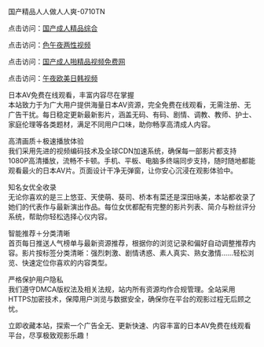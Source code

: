 国产精品人人做人人爽-0710TN

点击访问：<a href="https://heiliaoxqkkct.pages.dev">国产成人精品综合</a>

点击访问：<a href="https://heiliaozj3tjd.pages.dev">色午夜两性视频</a>

点击访问：<a href="https://heiliaowzu4ur.pages.dev">国产成人啪精品视频免费网</a>

点击访问：<a href="https://heiliaoe8ajia.pages.dev">午夜欧美日韩视频</a>

日本AV免费在线观看，丰富内容尽在掌握  
本站致力于为广大用户提供海量日本AV资源，完全免费在线观看，无需注册、无广告干扰。每日稳定更新最新影片，涵盖无码、有码、剧情、调教、教师、护士、家庭伦理等各类题材，满足不同用户口味，助你畅享高清成人内容。

高清画质＋极速播放体验  
我们采用先进的视频编码技术及全球CDN加速系统，确保每一部影片都支持1080P高清播放，流畅不卡顿。手机、平板、电脑多终端同步支持，随时随地都能观看最火的日本AV片。页面设计干净无弹窗，让你安心沉浸在观影体验中。

知名女优全收录  
无论你喜欢的是三上悠亚、天使萌、葵司、桥本有菜还是深田咏美，本站都收录了她们的代表作与最新演出作品。每位女优都配有完整的影片列表、简介与粉丝评分系统，帮助你轻松选择心仪内容。

智能推荐＋分类清晰  
首页每日推送人气榜单与最新资源推荐，根据你的浏览记录和偏好自动调整推荐内容。影片按标签分类清晰：强烈刺激、剧情诱惑、素人真实、熟女激情……轻松浏览、快速定位你喜欢的内容类型。

严格保护用户隐私  
我们遵守DMCA版权法及相关法规，站内所有资源均作合规管理。全站采用HTTPS加密技术，保障用户浏览与数据安全，确保你在平台的观影过程无后顾之忧。

立即收藏本站，探索一个广告全无、更新快速、内容丰富的日本AV免费在线观看平台，尽享极致观影乐趣！

<span style="display:none;">[Canonical link] ([ ](https://github.com/tnn1205/riben333333)）</span>
